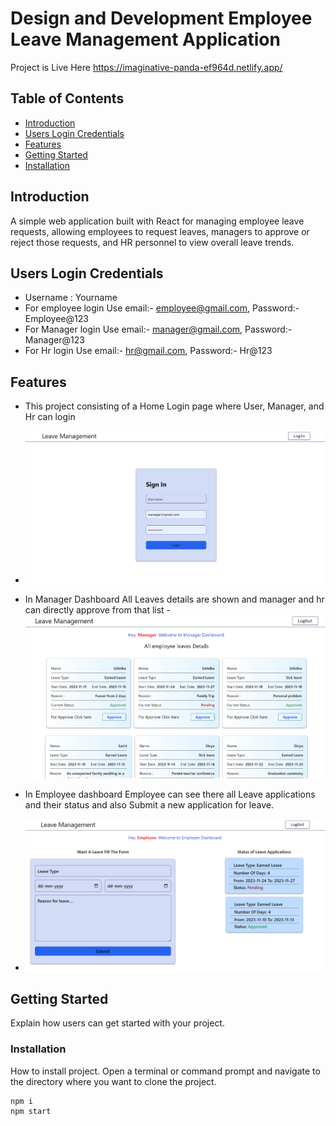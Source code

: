 # Design and Development Employee Leave Management Application

Project is Live Here 
https://imaginative-panda-ef964d.netlify.app/

## Table of Contents

- [Introduction](#introduction)
- [Users Login Credentials](#users-login-credentials) 
- [Features](#features)
- [Getting Started](#getting-started)
- [Installation](#installation)

## Introduction

A simple web application built with React for managing employee leave requests, allowing employees to request leaves, managers to approve or reject those requests, and HR personnel to view overall leave trends.

##  Users Login Credentials

- Username : Yourname
- For employee login Use  email:- employee@gmail.com, Password:- Employee@123
- For Manager login Use  email:- manager@gmail.com, Password:- Manager@123
- For Hr login Use  email:- hr@gmail.com, Password:- Hr@123
  
## Features

- This project consisting of a Home Login page where User, Manager, and Hr can login 
- ![image](https://github.com/harshgupta05/emp_leave_management_app/blob/main/assest/manager_image.png)

  
- In Manager Dashboard All Leaves details are shown and manager and hr can directly approve from that list 
-![image](https://github.com/harshgupta05/emp_leave_management_app/blob/main/assest/dashboardimage2.png)

  
- In Employee dashboard Employee can see there all Leave applications and their status and also Submit a new application for leave.
- ![image](https://github.com/harshgupta05/emp_leave_management_app/blob/main/assest/dahsboardImage3.png)


## Getting Started

Explain how users can get started with your project.

### Installation

 How to install project.
Open a terminal or command prompt and navigate to the directory where you want to clone the project.
```bash
npm i
npm start
